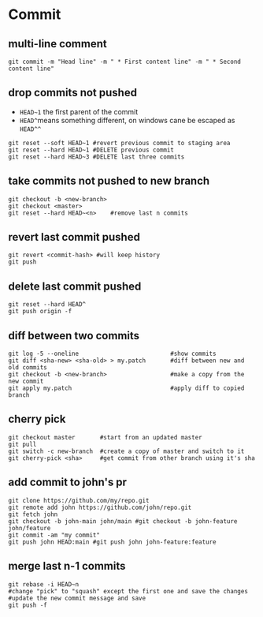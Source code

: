 # Commit

## multi-line comment
```
git commit -m "Head line" -m " * First content line" -m " * Second content line"
```

## drop commits not pushed
- `HEAD~1` the first parent of the commit
- `HEAD^`means something different, on windows cane be escaped as `HEAD^^`
```
git reset --soft HEAD~1 #revert previous commit to staging area
git reset --hard HEAD~1 #DELETE previous commit
git reset --hard HEAD~3 #DELETE last three commits
```

## take commits not pushed to new branch
```
git checkout -b <new-branch>
git checkout <master>
git reset --hard HEAD~<n>    #remove last n commits
```

## revert last commit pushed
```
git revert <commit-hash> #will keep history
git push
```

## delete last commit pushed
```
git reset --hard HEAD^
git push origin -f
```

## diff between two commits
```
git log -5 --oneline                          #show commits
git diff <sha-new> <sha-old> > my.patch       #diff between new and old commits
git checkout -b <new-branch>                  #make a copy from the new commit
git apply my.patch                            #apply diff to copied branch
```

## cherry pick
```
git checkout master       #start from an updated master
git pull
git switch -c new-branch  #create a copy of master and switch to it
git cherry-pick <sha>     #get commit from other branch using it's sha
```

## add commit to john's pr
```
git clone https://github.com/my/repo.git
git remote add john https://github.com/john/repo.git
git fetch john
git checkout -b john-main john/main #git checkout -b john-feature john/feature
git commit -am "my commit"
git push john HEAD:main #git push john john-feature:feature
```

## merge last n-1 commits
```
git rebase -i HEAD~n
#change "pick" to "squash" except the first one and save the changes
#update the new commit message and save
git push -f
```
